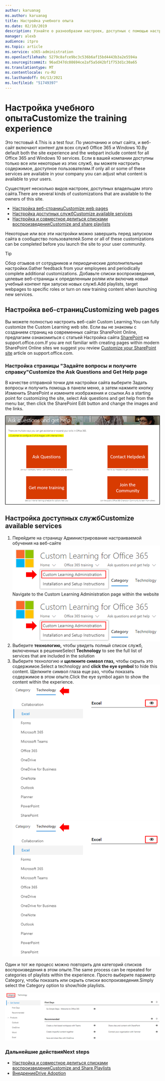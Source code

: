 ```yaml
---
author: karuanag
ms.author: karuanag
title: Настройка учебного опыта
ms.date: 02/10/2019
description: Узнайте о разнообразии настроек, доступных с помощью настраиваемого обучения для Office 365
manager: alexb
audience: itpro
ms.topic: article
ms.service: o365-administration
ms.openlocfilehash: 5279c8afce9bc3c536b6af15bd4443b3a2e5594a
ms.sourcegitcommit: 96ad347dc08694ce2af5a5d42bf1f753d1c30a65
ms.translationtype: MT
ms.contentlocale: ru-RU
ms.lasthandoff: 04/13/2021
ms.locfileid: "51749397"
---
```

# <a name="customize-the-training-experience"></a><span data-ttu-id="65f46-103">Настройка учебного опыта</span><span class="sxs-lookup"><span data-stu-id="65f46-103">Customize the training experience</span></span>

<span data-ttu-id="65f46-104">Это тестовый 4.</span><span class="sxs-lookup"><span data-stu-id="65f46-104">This is a test four.</span></span> <span data-ttu-id="65f46-105">По умолчанию и опыт сайта, и веб-сайт включают контент для всех служб Office 365 и Windows 10.</span><span class="sxs-lookup"><span data-stu-id="65f46-105">By default both the site experience and the webpart include content for all Office 365 and Windows 10 services.</span></span>  <span data-ttu-id="65f46-106">Если в вашей компании доступны только все или некоторые из этих служб, вы можете настроить содержимое, доступное пользователям.</span><span class="sxs-lookup"><span data-stu-id="65f46-106">If only all or some of these services are available in your company you can adjust what content is available to your users.</span></span>  

<span data-ttu-id="65f46-107">Существует несколько видов настроек, доступных владельцам этого сайта.</span><span class="sxs-lookup"><span data-stu-id="65f46-107">There are several kinds of customizations that are available to the owners of this site.</span></span> 

- [<span data-ttu-id="65f46-108">Настройка веб-страниц</span><span class="sxs-lookup"><span data-stu-id="65f46-108">Customize web pages</span></span>](#customizing-web-pages)
- [<span data-ttu-id="65f46-109">Настройка доступных служб</span><span class="sxs-lookup"><span data-stu-id="65f46-109">Customize available services</span></span>](#customize-available-services)
- [<span data-ttu-id="65f46-110">Настройка и совместное делиться списками воспроизведения</span><span class="sxs-lookup"><span data-stu-id="65f46-110">Customize and share playlists</span></span>](customplaylist.md)

<span data-ttu-id="65f46-111">Некоторые или все эти настройки можно завершить перед запуском сайта в сообщество пользователей.</span><span class="sxs-lookup"><span data-stu-id="65f46-111">Some or all of these customizations can be completed before you launch the site to your user community.</span></span>  

> [!TIP]
> <span data-ttu-id="65f46-112">Сбор отзывов от сотрудников и периодические дополнительные настройки.</span><span class="sxs-lookup"><span data-stu-id="65f46-112">Gather feedback from your employees and periodically complete additional customizations.</span></span>  <span data-ttu-id="65f46-113">Добавьте списки воспроизведения, целевые веб-страницы к определенным ролям или включив новый учебный контент при запуске новых служб.</span><span class="sxs-lookup"><span data-stu-id="65f46-113">Add playlists, target webpages to specific roles or turn on new training content when launching new services.</span></span> 

## <a name="customizing-web-pages"></a><span data-ttu-id="65f46-114">Настройка веб-страниц</span><span class="sxs-lookup"><span data-stu-id="65f46-114">Customizing web pages</span></span>

<span data-ttu-id="65f46-115">Вы можете полностью настроить веб-сайт Custom Learning.</span><span class="sxs-lookup"><span data-stu-id="65f46-115">You can fully customize the Custom Learning web site.</span></span> <span data-ttu-id="65f46-116">Если вы не знакомы с созданием страниц на современных сайтах SharePoint Online, предлагаем ознакомиться с статьей Настройка сайта [SharePoint](https://support.office.com/article/customize-your-sharepoint-site-320b43e5-b047-4fda-8381-f61e8ac7f59b) на support.office.com.</span><span class="sxs-lookup"><span data-stu-id="65f46-116">If you are not familiar with creating pages within modern SharePoint Online sites we suggest you review [Customize your SharePoint site](https://support.office.com/article/customize-your-sharepoint-site-320b43e5-b047-4fda-8381-f61e8ac7f59b) article on support.office.com.</span></span> 

### <a name="customize-the-ask-questions-and-get-help-page"></a><span data-ttu-id="65f46-117">Настройка страницы **"Задайте вопросы и получите справку"**</span><span class="sxs-lookup"><span data-stu-id="65f46-117">Customize the **Ask Questions and Get Help** page</span></span>

<span data-ttu-id="65f46-118">В качестве отправной точки для настройки сайта выберите Задать вопросы и получить помощь в панели меню, а затем нажмите кнопку Изменить SharePoint и измените изображения и ссылки.</span><span class="sxs-lookup"><span data-stu-id="65f46-118">As a starting point for customizing the site, select Ask questions and get help from the menu bar, then click the SharePoint Edit button and change the images and the links.</span></span> 

![Задавать вопросы и получать окно справки](media/custom_ask.png)

## <a name="customize-available-services"></a><span data-ttu-id="65f46-120">Настройка доступных служб</span><span class="sxs-lookup"><span data-stu-id="65f46-120">Customize available services</span></span>

1.  <span data-ttu-id="65f46-121">Перейдите на страницу Администрирование настраиваемой обучения на веб-сайте ![ Выберите настраиваемую администрацию обучения](media/custom_admin.png)</span><span class="sxs-lookup"><span data-stu-id="65f46-121">Navigate to the Custom Learning Administration page within the website ![Select Custom Learning Administration](media/custom_admin.png)</span></span>
1. <span data-ttu-id="65f46-122">Выберите **технологию,** чтобы увидеть полный список служб, включенных в решение</span><span class="sxs-lookup"><span data-stu-id="65f46-122">Select **Technology** to see the full list of services that are included in the solution</span></span>
1. <span data-ttu-id="65f46-123">Выберите технологию и **щелкните символ глаз,** чтобы скрыть это содержимое.</span><span class="sxs-lookup"><span data-stu-id="65f46-123">Select a technology and **click the eye symbol** to hide this content.</span></span>  <span data-ttu-id="65f46-124">Щелкните символ глаза еще раз, чтобы показать содержимое в этом опыте.</span><span class="sxs-lookup"><span data-stu-id="65f46-124">Click the eye symbol again to show the content within the experience.</span></span> 
<span data-ttu-id="65f46-125">![настраиваемый](media/custom_techlist.png)</span><span class="sxs-lookup"><span data-stu-id="65f46-125">![custom](media/custom_techlist.png)</span></span>

<span data-ttu-id="65f46-126">Один и тот же процесс можно повторить для категорий списков воспроизведения в этом опыте.</span><span class="sxs-lookup"><span data-stu-id="65f46-126">The same process can be repeated for categories of playlists within the experience.</span></span>  <span data-ttu-id="65f46-127">Просто выберите параметр Category, чтобы показать или скрыть списки воспроизведения.</span><span class="sxs-lookup"><span data-stu-id="65f46-127">Simply select the Category option to show/hide playlists.</span></span> 

![Выбор категории](media/custom_cat.png)

### <a name="next-steps"></a><span data-ttu-id="65f46-129">Дальнейшие действия</span><span class="sxs-lookup"><span data-stu-id="65f46-129">Next steps</span></span>

- [<span data-ttu-id="65f46-130">Настройка и совместное делиться списками воспроизведения</span><span class="sxs-lookup"><span data-stu-id="65f46-130">Customize and Share Playlists</span></span>](customplaylist.md)
- [<span data-ttu-id="65f46-131">Внедрение</span><span class="sxs-lookup"><span data-stu-id="65f46-131">Drive Adoption</span></span>](driveadoption.md) 
